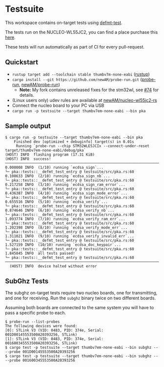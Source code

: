 # Testsuite

This workspace contains on-target tests using [defmt-test].

The tests run on the NUCLEO-WL55JC2, you can find a place purchase this
[here](https://www.st.com/en/evaluation-tools/nucleo-wl55jc.html#sample-buy).

These tests will run automatically as part of CI for every pull-request.

## Quickstart

* `rustup target add --toolchain stable thumbv7m-none-eabi` ([rustup])
* `cargo install --git https://github.com/newAM/probe-run.git`
  ([probe-run], [newAM/probe-run])
    * **Note:** My fork contains unreleased fixes for the stm32wl,
      see [#74] for details.
* (Linux users only) udev rules are available at [newAM/nucleo-wl55jc2-rs]
* Connect the nucleo board to your PC via USB
* `cargo run -p testsuite --target thumbv7em-none-eabi --bin pka`

## Sample output

```console
$ cargo run -p testsuite --target thumbv7em-none-eabi --bin pka
    Finished dev [optimized + debuginfo] target(s) in 0.01s
     Running `probe-run --chip STM32WLE5JCIx --connect-under-reset target/thumbv7em-none-eabi/debug/pka`
(HOST) INFO  flashing program (17.31 KiB)
(HOST) INFO  success!
────────────────────────────────────────────────────────────────────────────────
0.000008 INFO  (1/10) running `ecdsa_sign`...
└─ pka::tests::__defmt_test_entry @ testsuite/src/pka.rs:60
0.108633 INFO  (2/10) running `ecdsa_sign_nb`...
└─ pka::tests::__defmt_test_entry @ testsuite/src/pka.rs:60
0.217258 INFO  (3/10) running `ecdsa_sign_ram_error`...
└─ pka::tests::__defmt_test_entry @ testsuite/src/pka.rs:60
0.436387 INFO  (4/10) running `ecdsa_sign_mode_error`...
└─ pka::tests::__defmt_test_entry @ testsuite/src/pka.rs:60
0.655516 INFO  (5/10) running `ecdsa_verify`...
└─ pka::tests::__defmt_test_entry @ testsuite/src/pka.rs:60
0.874646 INFO  (6/10) running `ecdsa_verify_nb`...
└─ pka::tests::__defmt_test_entry @ testsuite/src/pka.rs:60
1.093774 INFO  (7/10) running `ecdsa_verify_ram_err`...
└─ pka::tests::__defmt_test_entry @ testsuite/src/pka.rs:60
1.202398 INFO  (8/10) running `ecdsa_verify_mode_err`...
└─ pka::tests::__defmt_test_entry @ testsuite/src/pka.rs:60
1.311021 INFO  (9/10) running `ecdsa_verify_invalid_err`...
└─ pka::tests::__defmt_test_entry @ testsuite/src/pka.rs:60
1.527159 INFO  (10/10) running `ecdsa_doc_keypair`...
└─ pka::tests::__defmt_test_entry @ testsuite/src/pka.rs:60
1.845845 INFO  all tests passed!
└─ pka::tests::__defmt_test_entry @ testsuite/src/pka.rs:60
────────────────────────────────────────────────────────────────────────────────
  (HOST) INFO  device halted without error
```

## SubGhz Tests

The subghz on-target tests require two nucleo boards, one for transmitting,
and one for receiving.
Run the `subghz` binary twice on two different boards.

Assuming both boards are connected to the same system you will have to pass a
specific probe to each.

```console
$ probe-run --list-probes
The following devices were found:
[0]: STLink V3 (VID: 0483, PID: 374e, Serial: 001D00145553500A20393256, STLink)
[1]: STLink V3 (VID: 0483, PID: 374e, Serial: 001600345553500A20393256, STLink)
$ cargo test -p testsuite --target thumbv7em-none-eabi --bin subghz -- --probe 001D00145553500A20393256
$ cargo test -p testsuite --target thumbv7em-none-eabi --bin subghz -- --probe 001600345553500A20393256
```

[defmt-test]: https://crates.io/crates/defmt-test
[newAM/nucleo-wl55jc2-rs]: https://github.com/newAM/nucleo-wl55jc2-rs
[newAM/probe-run]: https://github.com/newAM/probe-run
[probe-run]: https://github.com/knurling-rs/probe-run
[rustup]: https://rustup.rs/
[#74]: https://github.com/stm32-rs/stm32wlxx-hal/issues/74
